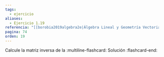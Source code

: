 ```yaml
---
tags:
  - ejercicio
aliases:
  - Ejercicio 1.19
referencia: "[[borobia2019algebra2e|Álgebra Lineal y Geometría Vectorial (2a ed)]]"
pagina: 74
orden: 19
---
```

Calcule la matriz inversa de la 
:multiline-flashcard:
Solución
:flashcard-end: